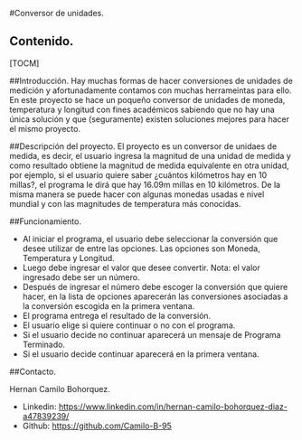 #Conversor de unidades.

## Contenido.
[TOCM]

##Introducción.
Hay muchas formas de hacer conversiones de unidades de medición y afortunadamente contamos con muchas herrameintas para ello. En este proyecto se hace un poqueño conversor de unidades de moneda, temperatura y longitud con fines académicos sabiendo que no hay una única solución y que (seguramente) existen soluciones mejores para hacer el mismo proyecto.

##Descripción del proyecto.
El proyecto es un conversor de unidaes de medida, es decir, el usuario ingresa la magnitud de una unidad de medida y como resultado obtiene la magnitud de medida equivalente en otra unidad, por ejemplo, si el usuario quiere saber ¿cuántos kilómetros hay en 10 millas?, el programa le dirá que hay 16.09m millas en 10 kilómetros.
De la misma manera se puede hacer con algunas monedas usadas e nivel mundial y con las magnitudes de temperatura más conocidas.

##Funcionamiento.

- Al iniciar el programa, el usuario debe seleccionar la conversión que desee utilizar de entre las opciones. Las opciones son Moneda, Temperatura y Longitud.
- Luego debe ingresar el valor que desee convertir. Nota: el valor ingresado debe ser un número.
- Después de ingresar el número debe escoger la conversión que quiere hacer, en la lista de opciones aparecerán las conversiones asociadas a la conversión escogida en la primera ventana.
- El programa entrega el resultado de la conversión.
- El usuario elige si quiere continuar o no con el programa.
- Si el usuario decide no continuar aparecerá un mensaje de Programa Terminado.
- Si el usuario decide continuar aparecerá en la primera ventana.

##Contacto.

Hernan Camilo Bohorquez.

- Linkedin: https://www.linkedin.com/in/hernan-camilo-bohorquez-diaz-a47839239/
- Github: https://github.com/Camilo-B-95